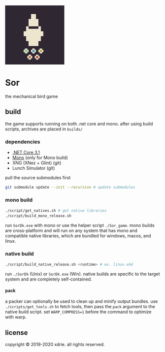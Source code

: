 
![icon](media/icon.png)

# Sor

the mechanical bird game

## build

the game supports running on both .net core and mono. after using build scripts, archives are placed in `builds/`

### dependencies

- [.NET Core 3.1](https://dotnet.microsoft.com/download)
- [Mono](https://www.mono-project.com/download/stable/) (only for Mono build)
- XNG (XNez + Glint) (git)
- Lunch Simulator (git)

pull the source submodules first
```sh
git submodule update --init --recursive # update submodules
```

### mono build
```sh
./script/get_natives.sh # get native libraries
./script/build_mono_release.sh
```
run `SorDk.exe` with mono or use the helper script `./Sor_game`. mono builds are cross-platform and will run on any system that has mono and compatible native libraries, which are bundled for windows, macos, and linux.

### native build
```sh
./script/build_native_release.sh <runtime> # ex. linux-x64
```
run `./SorDk` (Unix) or `SorDk.exe` (Win). native builds are specific to the target system and are completely self-contained.

#### pack
a packer can optionally be used to clean up and minify output bundles. use `./scripts/get_tools.sh` to fetch tools, then pass the `pack` argument to the native build script. set `WARP_COMPRESS=1` before the command to optimize with warp.

## license

copyright &copy; 2019-2020 xdrie. all rights reserved.
